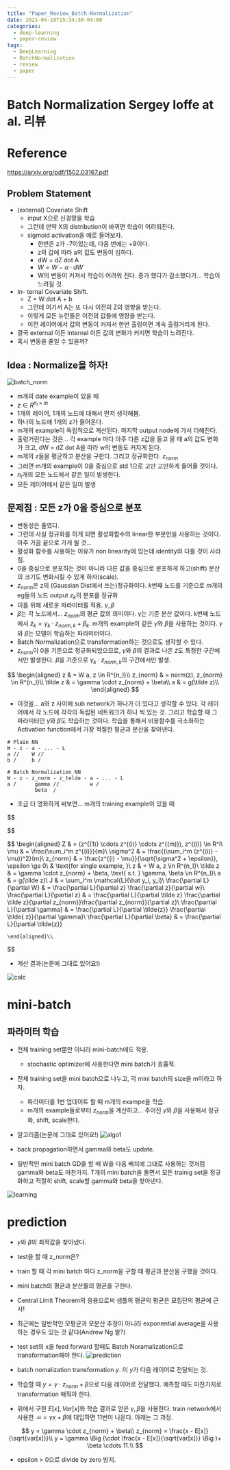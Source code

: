 ```yaml
---
title: "Paper_Review_Batch-Normalization"
date: 2021-04-18T15:34:30-04:00
categories:
  - deep-learning
  - paper-review
tags:
  - DeepLearning
  - BatchNormalization
  - review
  - paper
---
```


# Batch Normalization Sergey Ioffe at al. 리뷰

# Reference
https://arxiv.org/pdf/1502.03167.pdf



## Problem Statement
* (external) Covariate Shift
  * input X으로 신경망을 학습
  * 그런데 만약 X의 distribution이 바뀌면 학습이 어려워진다.
  * sigmoid activation을 예로 들어보자.
    * 한번은 z가 -7이었는데, 다음 번에는 +9이다.
    * z의 값에 따라 a의 값도 변동이 심하다.
    * dW = dZ dot A
    * $W = W - \alpha \cdot dW$
    * W의 변동이 커져서 학습이 어려워 진다. 증가 했다가 감소했다가... 학습이 느려질 것.
* In- ternal Covariate Shift.
    * Z = W dot A + b
    * 그런데 여기서 A는 또 다시 이전의 Z의 영향을 받는다.
    * 이렇게 모든 뉴런들은 이전의 값들에 영향을 받는다.
    * 이전 레이어에서 값의 변동이 커져서 한번 출렁이면 계속 출렁거리게 된다.
* 결국 external 이든 internal 이든 값의 변화가 커지면 학습이 느려진다. 
* 혹시 변동을 줄일 수 있을까?

## Idea : Normalize을 하자!  
![batch_norm](/assets/src/batchNorm/batch_norm.png)

* m개의 date example이 있을 때
* $z \in R^{n_l \times m}$
* 1개의 레이어, 1개의 노드에 대해서 먼저 생각해봄.
* 하나의 노드에 1개의 z가 들어온다.
* m개의 example이 독립적으로 계산된다. 마지막 output node에 가서 더해진다.
* 출렁거린다는 것은... 각 example 마다 아주 다른 z값을 들고 올 때 a의 값도 변화가 크고, dW = dZ dot A을 따라 w의 변동도 커지게 된다.
* m개의 z들을 평균하고 분산을 구한다. 그리고 정규화한다. $z_{norm}$
* 그러면 m개의 example이 0을 중심으로 std 1으로 고만 고만하게 들어올 것이다.
* $n_l$개의 모든 노드에서 같은 일이 발생한다.
* 모든 레이어에서 같은 일이 발생

## 문제점 : 모든 z가 0을 중심으로 분포
* 변동성은 줄였다. 
* 그런데 사실 정규화를 하게 되면 활성화함수의 linear한 부분만을 사용하는 것이다. 아주 가끔 끝으로 가게 될 것...
* 활성화 함수를 사용하는 이유가 non linearity에 있는데 identity와 다를 것이 사라짐.
* 0을 중심으로 분포하는 것이 아니라 다른 값을 중심으로 분포하게 하고(shift) 분산의 크기도 변화시킬 수 있게 하자(scale).
* $z_{norm}$은 z의 (Gaussian Dist에서 쓰는)정규화이다. $k$번째 노드를 기준으로 $m$개의 eg들의 노드 output $z_k$의 분포를 정규화
* 이를 위해 새로운 파라미터를 적용. $\gamma, \beta$
* $\beta$는 각 노드에서... $z_{norm}$의 평균 값의 의미이다. $\gamma$는 기준 분산 값이다. k번째 노드에서 $\tilde z_k = \gamma_k \cdot z_{norm,k} + \beta_k$. m개의 example이 같은 $\gamma$와 $\beta$을 사용하는 것이다. $\gamma$와 $\beta$는 모델이 학습하는 파라미터이다. 
* Batch Normalization으로 transformation하는 것으로도 생각할 수 있다.
* $z_{norm}$이 0을 기준으로 정규화되었으므로, $\gamma$와 $\beta$의 결과로 나온 $\tilde z$도 특정한 구간에서만 발생한다. $\beta$을 기준으로 $\gamma_k \cdot z_{norm,k}$의 구간에서만 발생.
  
$$
    \begin{aligned}
        z & = W a, z \in R^{n_l}\\
        z_{norm} & = norm(z), z_{norm} \in R^{n_l}\\
        \tilde z & = \gamma \cdot z_{norm} + \beta\\
        a & = g(\tilde z)\\
    \end{aligned}
$$

* 이것을... a와 z 사이에 sub network가 하나가 더 있다고 생각할 수 있다. 각 레이어에서 각 노드에 각각의 독립된 네트워크가 하나 씩 있는 것. 그리고 학습할 때 그 파라미터인 $\gamma$와 $\beta$도 학습하는 것이다. 학습을 통해서 비용함수를 극소화하는 Activation function에서 가장 적절한 평균과 분산을 찾아낸다.

```
# Plain NN
W - z - a - ... - L
a //    W //
b /     b /

# Batch Normalization NN
W - z - z_norm - z_telde - a - ... - L 
a /      gamma //          w /
         beta  /
```

* 조금 더 명화하게 써보면... m개의 training example이 있을 때

$$

$$




$$
    \begin{aligned}
        Z & = (z^{(1)} \cdots z^{(i)} \cdots z^{(m)}), z^{(i)} \in R^l\\
        \mu & = \frac{\sum_i^m z^{(i)}}{m}\\
        \sigma^2 & = \frac{(\sum_i^m (z^{(i)} - \mu))^2}{m}\\
        z_{norm} & = \frac{z^{(i) - \mu}}{\sqrt{\sigma^2 + \epsilon}}, \epsilon \ge 0\\
        & \text{for single example, }\\
        z & = W a, z \in R^{n_l}\\
        \tilde z & = \gamma \cdot z_{norm} + \beta, \text{ s.t. } \gamma, \beta \in R^{n_l}\\
        a & = g(\tilde z)\\
        J & = \sum_i^m \mathcal{L}(\hat y_i, y_i)\\
        \frac{\partial L}{\partial W} & = \frac{\partial L}{\partial z} \frac{\partial z}{\partial w}\\
        \frac{\partial L}{\partial z} & = \frac{\partial L}{\partial \tilde z} \frac{\partial \tilde z}{\partial z_{norm}}\frac{\partial z_{norm}}{\partial z}\\
        \frac{\partial L}{\partial \gamma} & = \frac{\partial L}{\partial \tilde{z}} \frac{\partial \tilde{ z}}{\partial \gamma}\\
        \frac{\partial L}{\partial \beta} & = \frac{\partial L}{\partial \tilde{z}} 

    \end{aligned}\\
    
$$

* 계산 결과(논문에 그대로 있어요!)

![calc](/assets/src/batchNorm/calc.png)

# mini-batch
## 파라미터 학습
* 전체 training set뿐만 아니라 mini-batch에도 적용.
  * stochastic optimizer에 사용한다면 mini batch가 효율적.
* 전체 training set을 mini batch으로 나누고, 각 mini batch의 size을 m이라고 하자.
  * 파라미터를 1번 업데이트 할 때 m개의 exampe을 학습.
  * m개의 example들로부터 $z_{norm}$을 계산하고... 주어진 $\gamma$와 $\beta$을 사용해서 정규화, shift, scale한다.
* 알고리즘(논문에 그대로 있어요!)
![algo1](/assets/src/batchNorm/algo1.png)

* back propagation하면서 gamma와 beta도 update.
* 일반적인 mini batch GD을 할 때 W을 다음 배치에 그대로 사용하는 것처럼 gamma와 beta도 마찬가지. T개의 mini batch을 돌면서 모든 trainig set을 정규화하고 적절히 shift, scale할 gamma와 beta을 찾아낸다.

![learning](/assets/src/batchNorm/learning.png)


# prediction
* $\gamma$와 $\beta$의 최적값을 찾아냈다.
* test을 할 때 z_norm은? 
* train 할 때 각 mini batch 마다 z_norm을 구할 때 평균과 분산을 구했을 것이다. 
* mini batch의 평균과 분산들의 평균을 구한다.
* Central Limit Theorem의 응용으로써 샘플의 평균의 평균은 모집단의 평균에 근사!
* 최근에는 일반적인 모평균과 모분산 추정이 아니라 exponential average을 사용하는 경우도 있는 것 같다(Andrew Ng 왈?)
* test set의 x을 feed forward 할때도 Batch Noramalization으로 transformation해야 한다.
![prediction](/assets/src/batchNorm/prediction.png)

* batch nomalization transformation $y$. 이 $y$가 다음 레이어로 전달되는 것.
* 학습할 때 $y = \gamma \cdot z_{norm} + \beta$으로 다음 레이어로 전달했다. 예측할 때도 마찬가지로 transformation 해줘야 한다.
* 위에서 구한 $E[x], Var[x]$와 학습 결과로 얻은 $\gamma, \beta$을 사용한다. train network에서 사용한 $ㅛ = \gamma x + \beta$에 대입하면 11번이 나온다. 아래는 그 과정.


$$
    y = \gamma \cdot z_{norm} + \beta\\
    z_{norm} = \frac{x - E[x]}{\sqrt{var[x]}}\\
    y = \gamma \Big (\cdot \frac{x - E[x]}{\sqrt{var[x]}} \Big )+ \beta \cdots 11.\\
$$

* epsilon > 0으로 divide by zero 방지.



